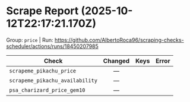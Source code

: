 # Scrape Report (2025-10-12T22:17:21.170Z)

Group: `price`  |  Run: https://github.com/AlbertoRoca96/scraping-checks-scheduler/actions/runs/18450207985

| Check | Changed | Keys | Error |
|---|:---:|:--|:--|
| `scrapeme_pikachu_price` | — |  |  |
| `scrapeme_pikachu_availability` | — |  |  |
| `psa_charizard_price_gem10` | — |  |  |
